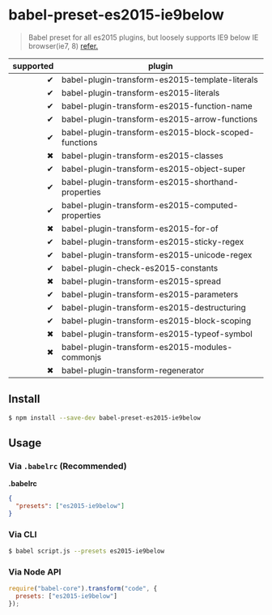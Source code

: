 # babel-preset-es2015-ie9below

> Babel preset for all es2015 plugins, but loosely supports IE9 below IE browser(ie7, 8) [refer.][1]

| supported | plugin |
| ---------:| ------ |
|  &#x2714; | babel-plugin-transform-es2015-template-literals |
|  &#x2714; | babel-plugin-transform-es2015-literals |
|  &#x2714; | babel-plugin-transform-es2015-function-name |
|  &#x2714; | babel-plugin-transform-es2015-arrow-functions |
|  &#x2714; | babel-plugin-transform-es2015-block-scoped-functions |
|  &#x2716; | babel-plugin-transform-es2015-classes |
|  &#x2714; | babel-plugin-transform-es2015-object-super |
|  &#x2714; | babel-plugin-transform-es2015-shorthand-properties |
|  &#x2714; | babel-plugin-transform-es2015-computed-properties |
|  &#x2716; | babel-plugin-transform-es2015-for-of |
|  &#x2714; | babel-plugin-transform-es2015-sticky-regex |
|  &#x2714; | babel-plugin-transform-es2015-unicode-regex |
|  &#x2714; | babel-plugin-check-es2015-constants |
|  &#x2716; | babel-plugin-transform-es2015-spread |
|  &#x2714; | babel-plugin-transform-es2015-parameters |
|  &#x2714; | babel-plugin-transform-es2015-destructuring |
|  &#x2714; | babel-plugin-transform-es2015-block-scoping |
|  &#x2716; | babel-plugin-transform-es2015-typeof-symbol |
|  &#x2716; | babel-plugin-transform-es2015-modules-commonjs |
|  &#x2716; | babel-plugin-transform-regenerator |



## Install

```sh
$ npm install --save-dev babel-preset-es2015-ie9below
```

## Usage

### Via `.babelrc` (Recommended)

**.babelrc**

```json
{
  "presets": ["es2015-ie9below"]
}
```

### Via CLI

```sh
$ babel script.js --presets es2015-ie9below
```

### Via Node API

```javascript
require("babel-core").transform("code", {
  presets: ["es2015-ie9below"]
});
```


[1]: https://github.com/ouvens/ecmaScript-2015-babel-rules  "ecmaScript-2015-babel-rules"
